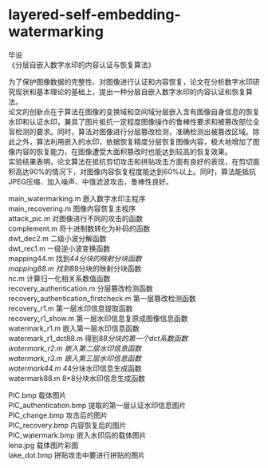 # layered-self-embedding-watermarking
毕设  
《分层自嵌入数字水印的内容认证与恢复算法》

为了保护图像数据的完整性、对图像进行认证和内容恢复，论文在分析数字水印研究现状和基本理论的基础上，提出一种分层自嵌入数字水印的内容认证和恢复算法。  
论文的创新点在于算法在图像的变换域和空间域分层嵌入含有图像自身信息的恢复水印和认证水印，兼具了图片抵抗一定程度图像操作的鲁棒性要求和被篡改部位全盲检测的要求。同时，算法对图像进行分层篡改检测，准确检测出被篡改区域。除此之外，算法利用嵌入的水印，依据恢复精度分层恢复图像内容，极大地增加了图像内容的恢复能力，在图像遭受大面积篡改时也能达到较高的恢复效果。  
实验结果表明，论文算法在抵抗剪切攻击和拼贴攻击方面有良好的表现，在剪切面积高达90%的情况下，对图像内容恢复程度能达到60%以上。同时，算法能抵抗JPEG压缩、加入噪声、中值滤波攻击，鲁棒性良好。



main_watermarking.m			嵌入数字水印主程序  
main_recovering.m  			图像内容恢复主程序  
attack_pic.m				对图像进行不同的攻击的函数  
complement.m				将十进制数转化为补码的函数  
dwt_dec2.m				二级小波分解函数  
dwt_rec1.m				一级逆小波变换函数  
mapping44.m				找到4*4分块的映射分块函数  
mapping88.m				找到8*8分块的映射分块函数  
nc.m					计算归一化相关系数值函数  
recovery_authentication.m		分层篡改检测函数  
recovery_authentication_firstcheck.m	第一层篡改检测函数  
recovery_r1.m				第一层水印信息提取函数  
recovery_r1_show.m			第一层水印信息复原成图像信息函数  
watermark_r1.m				嵌入第一层水印信息函数  
watermark_r1_dct88.m			得到8*8分块的第一个dct系数函数  
watermark_r2.m				嵌入第二层水印信息函数  
watermark_r3.m				嵌入第三层水印信息函数  
watermark44.m				4*4分块水印信息生成函数  
watermark88.m				8*8分块水印信息生成函数  

PIC.bmp					载体图片  
PIC_authentication.bmp			提取的第一层认证水印信息图片  
PIC_change.bmp				攻击后的图片  
PIC_recovery.bmp			内容恢复后的图片  
PIC_watermark.bmp			嵌入水印后的载体图片  
lena.jpg				载体图片彩图  
lake_dot.bmp				拼贴攻击中要进行拼贴的图片  
